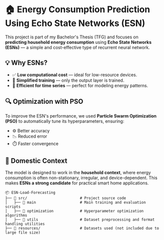 # 🏠 Energy Consumption Prediction Using Echo State Networks (ESN)

This project is part of my Bachelor's Thesis (TFG) and focuses on **predicting household energy consumption** using **Echo State Networks (ESNs)** — a simple and cost-effective type of recurrent neural network.

## 💡 Why ESNs?

- ✅ **Low computational cost** — ideal for low-resource devices.
- 🧠 **Simplified training** — only the output layer is trained.
- 🔁 **Efficient for time series** — perfect for modeling energy patterns.

## 🔍 Optimization with PSO

To improve the ESN's performance, we used **Particle Swarm Optimization (PSO)** to automatically tune its hyperparameters, ensuring:

- ⚙️ Better accuracy  
- 📉 Reduced error  
- ⏱️ Faster convergence  

## 🏡 Domestic Context

The model is designed to work in the **household context**, where energy consumption is often non-stationary, irregular, and device-dependent. This makes **ESNs a strong candidate** for practical smart home applications.

```## 📁 Structure
📦 ESN-Load-Forecasting
├── 📂 src/                        # Project source code
│   ├── 📂 main                    # Main training and evaluation scripts
│   ├── 📂 optimization            # Hyperparameter optimization algorithms
│   ├── 📂 utils                   # Dataset preprocessing and format handling utilities
├── 📂 resources/                  # Datasets used (not included due to large file size)


